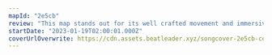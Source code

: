 ```yaml
---
mapId: "2e5cb"
review: "This map stands out for its well crafted movement and immersive V3 lightshow! With its engaging patterns and accessible full spread, this map can be enjoyed by everybody!"
startDate: "2023-01-19T02:00:01.000Z"
coverUrlOverwrite: https://cdn.assets.beatleader.xyz/songcover-2e5cb-cover.jpg
---
```

